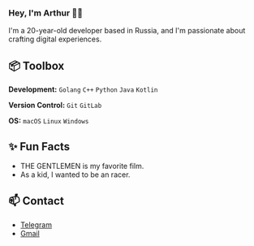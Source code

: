 ### Hey, I'm Arthur 👋🏽  

I'm a 20-year-old developer based in Russia, and I'm passionate about crafting digital experiences. 
 
## 📦 Toolbox

**Development:** `Golang` `C++` `Python` `Java` `Kotlin`

**Version Control:** `Git` `GitLab`

**OS:** `macOS` `Linux` `Windows`

## ✨ Fun Facts 

- THE GENTLEMEN is my favorite film.
- As a kid, I wanted to be an racer.

## 📫 Contact

- [Telegram](https://t.me/arc_mrx)
- [Gmail](mailto:arturvolkov44@gmail.com)
 
